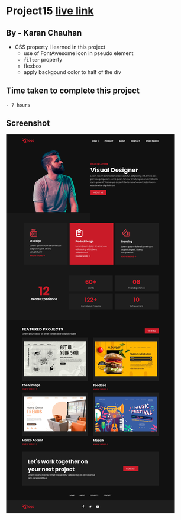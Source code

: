 # Project15 [live link](https://css-projects-15.netlify.app/)

## By - Karan Chauhan

- CSS property I learned in this project
    - use of FontAwesome icon in pseudo element
    - `filter` property
    - flexbox
    - apply backgound color to half of the div

## Time taken to complete this project
    - 7 hours

## Screenshot
![image](project15.png)
